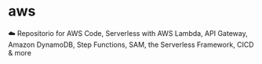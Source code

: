 # aws
☁️ Repositorio for AWS Code, Serverless with AWS Lambda, API Gateway, Amazon DynamoDB, Step Functions, SAM, the Serverless Framework, CICD &amp; more
